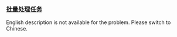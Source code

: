 ### [批量处理任务](https://leetcode.com/problems/t3fKg1)

English description is not available for the problem. Please switch to Chinese.